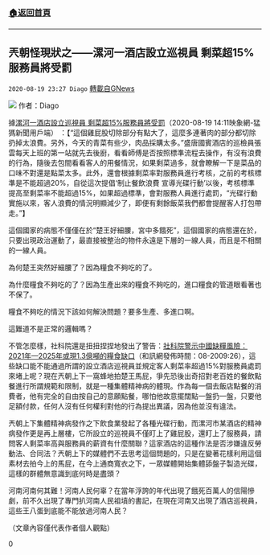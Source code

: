 ###  [:house:返回首頁](https://github.com/ourhimalayas/txt)
---

## 兲朝怪現狀之——漯河一酒店設立巡視員 剩菜超15%服務員將受罰
`2020-08-19 23:27 Diago` [轉載自GNews](https://gnews.org/zh-hant/303507/)

![](https://s3.amazonaws.com/gnews-media-offload/wp-content/uploads/2020/08/19232432/%E5%B0%81%E9%9D%A2-66.jpg)
作者：Diago

據[漯河一酒店設立巡視員 剩菜超15%服務員將受罰](http://henan.sina.com.cn/news/2020-08-19/detail-iivhuipn9493221.shtml)（2020-08-19 14:11映象網-猛獁新聞用戶端） ：【“這個雞屁股切除部分有點大了，這麼多連著肉的部分都切除扔掉太浪費。另外，今天的青菜有些少，肉品採購太多。”盛唐國賓酒店的巡檢員張雲每天上班的第一站就先去後廚，看看師傅是否按照標準流程去操作，有沒有浪費的行為，隨後去包間看看客人的用餐情況，如果剩菜過多，就會瞭解一下是菜品的口味不對還是點菜太多。此外，還會根據剩菜率對服務員進行考核，之前的考核標準是不能超過20%，自從這次提倡‘制止餐飲浪費 宣導光碟行動’以後，考核標準提高至剩菜率不能超過15%，如果超過標準，會對服務人員進行處罰，“光碟行動實施以來，客人浪費的情況明顯減少了，即便有剩餘飯菜我們都會提醒客人打包帶走。”】

這個國家的病態不僅僅在於“楚王好細腰，宮中多餓死”，這個國家的病態還在於，只要出現政治運動了，最直接被整治的物件永遠是下層的一線人員，而且是不相關的一線人員。

為何楚王突然好細腰了？因為糧食不夠吃的了。

為什麼糧食不夠吃的了？因為生產出來的糧食不夠吃的，進口糧食的管道眼看著也不保了。

糧食不夠吃的情況下該如何解決問題？要多生產、多進口啊。

這難道不是正常的邏輯嗎？

不管怎麼樣，社科院還是扭扭捏捏地發出了警告：[社科院警示中國缺糧風險：2021年—2025年或現1.3億噸的糧食缺口](https://baijiahao.baidu.com/s?id=1675505719620904928&amp;wfr=spider&amp;for=pc)（和訊網發佈時間：08-2009:26），這些缺口能不能通過所謂的設立酒店巡視員並規定客人剩菜率超過15%對服務員處罰來堵上呢？現在兲朝上下一窩蜂地拍楚王馬屁，爭先恐後出奇招對老百姓的餐飲點餐進行所謂規範和限制，就是一種集體精神病的體現。作為每一個去飯店點餐的消費者，他有完全的自由按自己的意願點餐，哪怕他故意擺闊點一盤扔一盤，只要他足額付款，任何人沒有任何權利對他的行為提出異議，因為他並沒有違法。

兲朝上下集體精神病發作之下飲食業發起了各種光碟行動，而漯河市某酒店的精神病發作更是再上層樓，它所設立的巡視員不僅盯上了雞屁股，還盯上了服務員，請問客人剩菜率高與服務員的薪資有什麼關聯？這家酒店的這種作法是否涉嫌違反勞動法、合同法？兲朝上下的媒體們不去思考這個問題的，只是在變著花樣利用這個素材去拍今上的馬屁，在今上通商寬衣之下，一眾媒體開始集體舔盤子製造光碟，這樣的群體無意識到底何時是盡頭？

河南河南何其難！河南人民何辜？在當年浮誇的年代出現了餓死百萬人的信陽慘劇，前不久出現了專門扒河南人民祖墳的書記，在現在河南又出現了酒店巡視員，這些王八蛋到底能不能放過河南人民？

（文章內容僅代表作者個人觀點）

0
